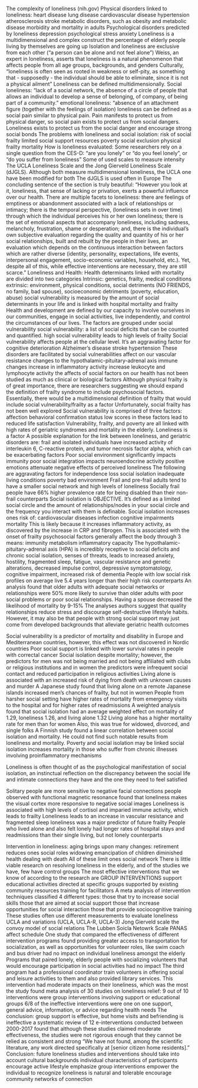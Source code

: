The complexity of loneliness (nih.gov)
Physical disorders linked to loneliness:
heart disease
lung disease
cardiovascular disease
hypertension
atherosclerosis
stroke
metabolic disorders, such as obesity and metabolic disease
morbidity and mortality in adults
Psychological disorders predicted by loneliness
depression
psychological stress
anxiety
Loneliness is a multidimensional and complex construct
the percentage of elderly people living by themselves are going up
Isolation and loneliness are exclusive from each other (“a person can be alone and not feel alone”)
Weiss, an expert in loneliness, asserts that loneliness is a natural phenomenon that affects people from all age groups, backgrounds, and genders
Culturally, “loneliness is often seen as rooted in weakness or self-pity, as something that - supposedly - the individual should be able to eliminate, since it is not a physical ailment”
Loneliness can be defined multidimensionally.
Social loneliness: “lack of a social network, the absence of a circle of people that allows an individual to develop a sense of belonging, of company, of being part of a community.”
emotional loneliness: “absence of an attachment figure (together with the feelings of isolation)
loneliness can be defined as a social pain similar to physical pain. Pain manifests to protect us from physical danger, so social pain exists to protect us from social dangers. Loneliness exists to protect us from the social danger and encourage strong social bonds
The problems with loneliness and social isolation:
risk of social frailty
limited social support resources
poverty
social exclusion
physical frailty
mortality
How is loneliness evaluated:
Some researchers rely on a single question from the CES-D: “are you lonely” or “do you feel lonely”, or “do you suffer from loneliness”
Some of used scales to measure intensity
The UCLA Loneliness Scale and the Jong Gierveld Loneliness Scale (dJGLS). Although both measure multidimensional loneliness, the UCLA one have been modified for both
The dJGLS is used often in Europe
The concluding sentence of the section is truly beautiful:
“However you look at it, loneliness, that sense of lacking or privation, exerts a powerful influence over our health. There are multiple facets to loneliness: there are feelings of emptiness or abandonment associated with a lack of relationships or intimacy; there is the temporal perspective, (loneliness sets in over time) through which the individual perceives his or her own loneliness; there is the set of emotional aspects that accompany loneliness, including sadness, melancholy, frustration, shame or desperation; and, there is the individual’s own subjective evaluation regarding the quality and quantity of his or her social relationships, built and rebuilt by the people in their lives, an evaluation which depends on the continuous interaction between factors which are rather diverse (identity, personality, expectations, life events, interpersonal engagement, socio-economic variables, household, etc.). Yet, despite all of this, while effective interventions are necessary, they are still scarce.”
Loneliness and Health:
Health determinants linked with mortality are divided into two categories
Intrinsic: genetics, frailty, medical conditions
extrinsic: environment, physical conditions, social detriments (NO FRIENDS, no family, bad spouse), socioeconomic detriments (poverty, education, abuse)
social vulnerability is measured by the amount of social determinants in your life and is linked with hospital mortality and frailty
Health and development are defined by our capacity to involve ourselves in our communities, engage in social activities, live independently, and control the circumstances of our lives. The factors are grouped under social vulnerability
social vulnerability:
a list of social deficits that can be counted and quantified. high social vulnerability leads to high levels of frailty
Social vulnerability affects people at the cellular level. It’s an aggravating factor for
cognitive deterioration
Alzheimer’s disease
stroke
hypertension
These disorders are facilitated by social vulnerabilities affect on our
vascular resistance
changes to the hypothalamic-pituitary-adrenal axis
immune changes
increase in inflammatory activity
increase leukocyte and lymphocyte activity
the affects of social factors on our health has not been studied as much as clinical or biological factors
Although physical frailty is of great importance, there are researchers suggesting we should expand the definition of frailty syndrome to include psychosocial factors. Essentially, there would be a multidimensional definition of frailty that would include social vulnerability/frailty as a factor
Unfortunately, social frailty has not been well explored
Social vulnerability is comprised of three factors:
affection
behavioral confirmation
status
low scores in these factors lead to reduced life satisfaction
Vulnerability, frailty, and poverty are all linked with high rates of geriatric syndromes and mortality in the elderly. Loneliness is a factor
A possible explanation for the link between loneliness, and geriatric disorders are:
frail and isolated individuals have increased activity of interleukin 6, C-reactive protein, and tumor necrosis factor alpha, which can be exacerbating factors
Poor social environment significantly impacts immunity
poor social integration impacts neuroendocrine activity
positive emotions attenuate negative effects of perceived loneliness
The following are aggravating factors for independence loss
social isolation
inadequate living conditions
poverty
bad environment
Frail and pre-frail adults tend to have a smaller social network and high levels of loneliness
Socially frail people have 66% higher prevalence rate for being disabled than their non-frail counterparts
Social isolation is OBJECTIVE. It’s defined as a limited social circle and the amount of relationships/nodes in your social circle and the frequency you interact with them is definable.
Social isolation increases ones risk of:
cardiovascular diseases
infection
cognitive impairments
mortality
This is likely because it increases inflammatory activity, as discovered by the increase in CRP and fibrogen. This is associated with the onset of frailty
psychosocial factors generally affect the body through 3 means:
immunity
metabolism
inflammatory capacity
The hypothalamic-pituitary-adrenal axis (HPA) is incredibly receptive to social deficits and chronic social isolation, senses of threats, leads to increased anxiety, hostility, fragmented sleep, fatigue, vascular resistance and genetic alterations, decreased impulse control, depressive symptomatology, cognitive impairment, increased risk of dementia
People with low social risk profiles on average live 5.4 years longer than their high risk counterparts
An analysis found that older adults with adequate social networks or relationships were 50% more likely to survive than older adults with poor social problems or poor social relationships.
Having a spouse decreased the likelihood of mortality by 9-15%
The analyses authors suggest that quality relationships reduce stress and discourage self-destructive lifestyle habits. However, it may also be that people with strong social support may just come from developed backgrounds that alleviate geriatric health outcomes

Social vulnerability is a predictor of mortality and disability in Europe and Mediterranean countries, however, this effect was not discovered in Nordic countries
Poor social support is linked with lower survival rates in people with correctal cancer
Social isolation despite mortality; however, the predictors for men was not being married and not being affiliated with clubs or religious institutions and in women the predictors were infrequent social contact and reduced participation in religious activities
Living alone is associated with an increased risk of dying from death with unknown causes and murder
A Japanese study found that living alone on a remote Japanese islands increased men’s chances of frailty, but not in women
People from harsher social setting have higher rates of mortality from emergency visits to the hospital and for higher rates of readmissions
A weighted analysis found that social isolation had an average weighted effect on mortality of 1.29, loneliness 1.26, and living alone 1.32
Living alone has a higher mortality rate for men than for women
Also, this was true for widowed, divorced, and single folks
A Finnish study found a linear correlation between social isolation and mortality. He could not find such notable results from loneliness and mortality.
Poverty and social isolation may be linked
social isolation increases mortality in those who suffer from chronic illnesses involving proinflammatory mechanisms

Loneliness is often thought of as the psychological manifestation of social isolation, an instinctual reflection on the discrepancy between the social life and intimate connections they have and the one they need to feel satisfied

Solitary people are more sensitive to negative facial connections
people observed with functional magnetic resonance found that loneliness makes the visual cortex more responsive to negative social images
Loneliness is associated with high levels of cortisol and imparied immune activity, which leads to frailty
Loneliness leads to an increase in vascular resistance and fragmented sleep
loneliness was a major predictor of future frailty
People who lived alone and also felt lonely had longer rates of hospital stays and readmissions than their single living, but not lonely counterparts

Intervention in loneliness:
aging brings upon many changes:
retirement reduces ones social roles
widowing
emancipation of children
diminished health
dealing with death
All of these limit ones social network
There is little viable research on resolving loneliness in the elderly, and of the studies we have, few have control groups
The most effective interventions that we know of according to the research are GROUP INTERVENTIONS
support
educational activities
directed at specific groups
supported by existing community resources
training for facilitators
A meta analysis of intervention techniques classified 4 different types:
those that try to increase social skills
those that are aimed at social support
those that increase opportunities for social interaction
those that provide sociocognitive training
These studies often use different measurements to evaluate loneliness
UCLA and variations (UCLA, UCLA-R, UCLA-3)
Jong Gierveld scale
the convoy model of social relations
The Lubben Soicla Netowrk Scale
PANAS affect schedule
One study that compared the effectiveness of different intervention programs found
providing greater access to transportation for socialization, as well as opportunities for volunteer roles, like swim coach and bus driver had no impact on individual loneliness amongst the elderly
Programs that paired lonely, elderly people with socializing volunteers that would encourage participation in social activities had no impact
The third program had a professional coordinator train volunteers in offering social and leisure activities to them and also provided library services. This intervention had moderate impacts on their loneliness, which was the most the study found
meta analysis of 30 studies on loneliness relief:
9 out of 10 interventions were group interventions involving support or educational groups
6/8 of the ineffective interventions were one on one support, general advice, information, or advice regarding health needs
The conclusion: group support is effective, but home visits and befriending is ineffective
a systematic review of 12 e-interventions conducted between 2000-2017 found that although these studies claimed moderate effectiveness, the studies were not rigorous enough that they cannot be relied as consistent and strong
“We have not found, among the scientific literature, any work directed specifically at [senior citizen home residents].”
Conclusion:
future loneliness studies and interventions should
take into account cultural backgrounds
individual characteristics of participants
encourage active lifestyle
emphasize group interventions
empower the individual to recognize loneliness is natural and tolerable
encourage community networks of connection
